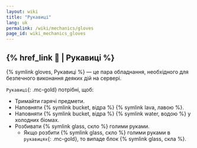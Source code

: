 ```yaml
---
layout: wiki
title: "Рукавиці"
lang: uk
permalink: /wiki/mechanics/gloves
page_id: wiki_mechanics_gloves
---
```


## {% href_link 🧤 | Рукавиці %}

{% symlink gloves, Рукавиці %} — це пара обладнання, необхідного для безпечного виконання деяких дій на сервері.

`Рукавиці`{: .mc-gold} потрібні, щоб:
- Тримайти гарячі предмети.
- Наповняти {% symlink bucket, відра %} {% symlink lava, лавою %}.
- Наповняти {% symlink bucket, відра %} {% symlink water, водою %} у холодних біомах.
- Розбивати {% symlink glass, скло %} голими руками.
    - Якщо розбити {% symlink glass, скло %} голими руками в `рукавицях`{: .mc-gold}, то випаде блок {% symlink glass, скла %}.
